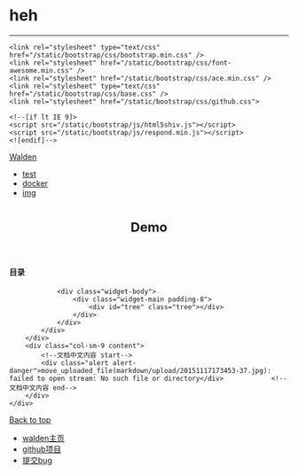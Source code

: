 # heh
-------------

<!DOCTYPE html>
<html lang="en">
<head>
    <meta charset="utf-8" />
    <title>哎哟，不好了：( - Walden</title>

    <link rel="stylesheet" type="text/css" href="/static/bootstrap/css/bootstrap.min.css" />
    <link rel="stylesheet" href="/static/bootstrap/css/font-awesome.min.css" />
    <link rel="stylesheet" href="/static/bootstrap/css/ace.min.css" />
    <link rel="stylesheet" type="text/css" href="/static/bootstrap/css/base.css" />
    <link rel="stylesheet" href="/static/bootstrap/css/github.css">

    <!--[if lt IE 9]>
    <script src="/static/bootstrap/js/html5shiv.js"></script>
    <script src="/static/bootstrap/js/respond.min.js"></script>
    <![endif]-->
</head>

<body>
<nav class="navbar navbar-inverse navbar-static-top top-navbar header-color-black" role="navigation">
    <div class="container">
        <div class="navbar-header">
            <a class="navbar-brand" href="/">Walden</a>
        </div>
        <div class="collapses navbar-collapses">
            <ul class="nav navbar-nav">
                                    <li><a href="/test">test</a></li>
                                    <li><a href="/docker">docker</a></li>
                                    <li><a href="/img">img</a></li>
                            </ul>
            <ul class="nav navbar-nav navbar-right">
                            </ul>
        </div>
    </div>
</nav>
<header class="jumbotron subhead">
    <div class="container">
        <h1><small>Demo</small></h1>
    </div>
</header>

<div class="container">
    <div class="row">
        <div class="col-sm-3">
            <div class="widget-box">
                <div class="widget-header header-color-green2 header-color-sblue">
                    <h4 class="lighter smaller">目录</h4>
                </div>

                <div class="widget-body">
                    <div class="widget-main padding-8">
                        <div id="tree" class="tree"></div>
                    </div>
                </div>
            </div>
        </div>
        <div class="col-sm-9 content">
            <!--文档中文内容 start-->
            <div class="alert alert-danger">move_uploaded_file(markdown/upload/20151117173453-37.jpg): failed to open stream: No such file or directory</div>            <!--文档中文内容 end-->
        </div>
    </div>
</div>
<footer class="footer">
    <div class="container">
        <p class="pull-right">
            <a href="#">Back to top</a>
        </p>
        <ul class="footer-links">
            <li><a href="http://www.huamanshu.com/walden.html" target="_blank">walden主页</a></li>
            <li><a href="https://github.com/meolu/walden" target="_blank">github项目</a></li>
            <li><a href="https://github.com/meolu/walden/issues?state=open" target="_blank">提交bug</a></li>
        </ul>
    </div>
</footer>
<!-- basic scripts -->

<!--[if !IE]> -->

<script type="text/javascript">
    window.jQuery || document.write("<script src='/static/bootstrap/js/jquery-2.0.3.min.js'>"+"<"+"/script>");
</script>

<!-- <![endif]-->

<!--[if IE]>
<script type="text/javascript">
    window.jQuery || document.write("<script src='/static/bootstrap/js/jquery-1.10.2.min.js'>"+"<"+"/script>");
</script>
<![endif]-->

<script type="text/javascript">
    if("ontouchend" in document) document.write("<script src='/static/bootstrap/js/jquery.mobile.custom.min.js'>"+"<"+"/script>");
</script>
<script src="/static/bootstrap/js/bootstrap.min.js"></script>
<!--<script src="/static/bootstrap/js/typeahead-bs2.min.js"></script>-->

<!-- page specific plugin scripts -->

<script src="/static/bootstrap/js/fuelux/fuelux.tree.min.js"></script>

<!-- ace scripts -->

<script src="/static/bootstrap/js/ace-elements.min.js"></script>
<script src="/static/bootstrap/js/ace.min.js"></script>
<script src="/static/bootstrap/js/highlight.pack.js"></script>

<!-- inline scripts related to this page -->

<script type="text/javascript">
    jQuery(function($){
        var format = function (o) {
            var list = [];
            $.each(o, function(k, v) {
                var item = v;
                if (item.type == 'folder') {
                    item.additionalParameters = {'children': format(item.children)};
                } else {
                    item.name = '<i class="icon-file-text"></i><a href="' + item.link + '">' + item.name + '</a>'
                }
               list.push(item)
            })
            return list;
        }


        $.get('/attachment?recourse=1', function(o) {
            var treeData = format(o.data);
            var DataSourceTree = function(options) {
                this._data 	= options.data;
                this._delay = options.delay;
            }

            DataSourceTree.prototype.data = function(options, callback) {
                var self = this;
                var $data = null;

                if(!("name" in options) && !("type" in options)){
                    $data = this._data;//the root tree
                    callback({ data: $data });
                    return;
                }
                else if("type" in options && options.type == "folder") {
                    if("additionalParameters" in options && "children" in options.additionalParameters)
                        $data = options.additionalParameters.children;
                    else $data = {}//no data
                }

                if($data != null)//this setTimeout is only for mimicking some random delay
                    setTimeout(function(){callback({ data: $data });} , parseInt(Math.random() * 500) + 200);

            };
            var treeDataSource = new DataSourceTree({data: treeData});
            $('#tree').ace_tree({
                dataSource: treeDataSource ,
                loadingHTML:'<div class="tree-loading"><i class="icon-refresh icon-spin blue"></i></div>',
                'open-icon' : 'icon-folder-open',
                'close-icon' : 'icon-folder-close',
                'selectable' : false,
                'selected-icon' : null,
                'unselected-icon' : null
            });
        })

            });

    // 统计
    var _hmt = _hmt || [];
    (function() {
        var hm = document.createElement("script");
        hm.src = "//hm.baidu.com/hm.js?5980089b1455e9e015256741d0ab0b2e";
        var s = document.getElementsByTagName("script")[0];
        s.parentNode.insertBefore(hm, s);
    })();

    // 代码高亮
    hljs.initHighlightingOnLoad();
</script>
</body>
</html>
